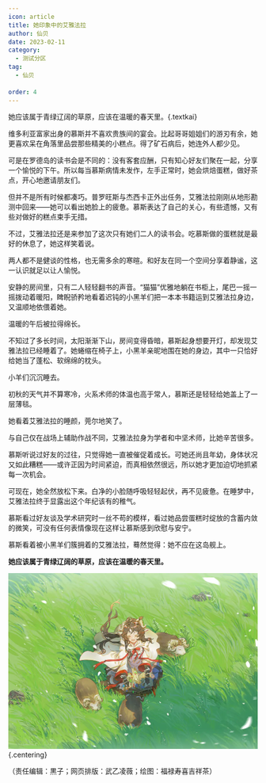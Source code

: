 ```yaml
---
icon: article
title: 她印象中的艾雅法拉
author: 仙贝
date: 2023-02-11
category:
  - 测试分区
tag:
  - 仙贝

order: 4
---
```


她应该属于青绿辽阔的草原，应该在温暖的春天里。{.textkai}

<!-- more -->

维多利亚富家出身的慕斯并不喜欢贵族间的宴会。比起哥哥姐姐们的游刃有余，她更喜欢呆在角落里品尝那些精美的小糕点。得了矿石病后，她连外人都少见。

可是在罗德岛的读书会是不同的：没有客套应酬，只有知心好友们聚在一起，分享一个愉悦的下午。所以每当慕斯病情未发作，左手正常时，她会烘焙蛋糕，做好茶点，开心地邀请朋友们。

但并不是所有时候都凑巧。普罗旺斯与杰西卡正外出任务，艾雅法拉刚刚从地形勘测中回来——她可以看出她脸上的疲惫。慕斯表达了自己的关心，有些遗憾，又有些对做好的糕点束手无措。

不过，艾雅法拉还是来参加了这次只有她们二人的读书会。吃慕斯做的蛋糕就是最好的休息了，她这样笑着说。

两人都不是健谈的性格，也无需多余的寒暄。和好友在同一个空间分享着静谧，这一认识就足以让人愉悦。

安静的房间里，只有二人轻轻翻书的声音。“猫猫”优雅地躺在书柜上，尾巴一摇一摇拨动着暖阳，睥睨骄矜地看着迟钝的小黑羊们把一本本书籍运到艾雅法拉身边，又温顺地依偎着她。

温暖的午后被拉得绵长。

不知过了多长时间，太阳渐渐下山，房间变得昏暗，慕斯起身想要开灯，却发现艾雅法拉已经睡着了。她蜷缩在椅子上，小黑羊亲昵地围在她的身边，其中一只恰好给她当了蓬松、软绵绵的枕头。

小羊们沉沉睡去。

初秋的天气并不算寒冷，火系术师的体温也高于常人，慕斯还是轻轻给她盖上了一层薄毯。

她看着艾雅法拉的睡颜，莞尔地笑了。

与自己仅在战场上辅助作战不同，艾雅法拉身为学者和中坚术师，比她辛苦很多。

慕斯听说过好友的过往，只觉得她一直被催促着成长。可她还尚且年幼，身体状况又如此糟糕——或许正因为时间紧迫，而真相依然很远，所以她才更加迫切地抓紧每一次机会。

可现在，她全然放松下来。白净的小脸随呼吸轻轻起伏，再不见疲惫。在睡梦中，艾雅法拉终于显露出这个年纪该有的稚气。

慕斯看过好友谈及学术研究时一丝不苟的模样，看过她品尝蛋糕时绽放的含蓄内敛的微笑，可没有任何表情像现在这样让慕斯感到欣慰与安宁。

慕斯看着被小黑羊们簇拥着的艾雅法拉，蓦然觉得：她不应在这岛舰上。

**她应该属于青绿辽阔的草原，应该在温暖的春天里。**

<eod />

![](./res/illustration/文章小羊（福禄寿喜吉祥茶）.webp) {.centering}

（责任编辑：黒子；网页排版：武乙凌薇；绘图：福禄寿喜吉祥茶）

<ArticleAd />
